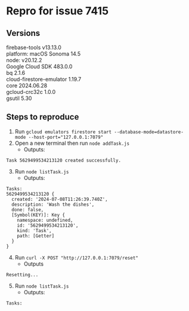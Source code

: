 # Repro for issue 7415

## Versions

firebase-tools v13.13.0<br>
platform: macOS Sonoma 14.5<br>
node: v20.12.2<br>
Google Cloud SDK 483.0.0<br>
bq 2.1.6<br>
cloud-firestore-emulator 1.19.7<br>
core 2024.06.28<br>
gcloud-crc32c 1.0.0<br>
gsutil 5.30

## Steps to reproduce

1. Run `gcloud emulators firestore start --database-mode=datastore-mode --host-port="127.0.0.1:7079"`
2. Open a new terminal then run `node addTask.js`
   - Outputs:

```
Task 5629499534213120 created successfully.
```

3. Run `node listTask.js`
   - Outputs:

```
Tasks:
5629499534213120 {
  created: '2024-07-08T11:26:39.740Z',
  description: 'Wash the dishes',
  done: false,
  [Symbol(KEY)]: Key {
    namespace: undefined,
    id: '5629499534213120',
    kind: 'Task',
    path: [Getter]
  }
}
```

4. Run `curl -X POST "http://127.0.0.1:7079/reset"`
   - Outputs

```
Resetting...
```

5. Run `node listTask.js`
   - Outputs:

```
Tasks:
```
